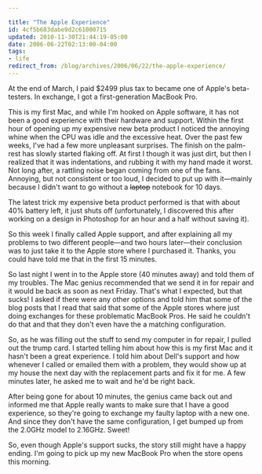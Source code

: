 ```yaml
---

title: "The Apple Experience"
id: 4cf5b683dabe9d2c61000715
updated: 2010-11-30T21:44:19-05:00
date: 2006-06-22T02:13:00-04:00
tags:
- life
redirect_from: /blog/archives/2006/06/22/the-apple-experience/
---
```


<p>
At the end of March, I paid $2499 plus tax to became one of Apple's beta-testers. In exchange, I got a first-generation MacBook Pro.

</p>
<p>
This is my first Mac, and while I'm hooked on Apple software, it has not been a good experience with their hardware and support. Within the first hour of opening up my expensive new beta product I noticed the annoying whine when the CPU was idle and the excessive heat. Over the past few weeks, I've had a few more unpleasant surprises. The finish on the palm-rest has slowly started flaking off. At first I though it was just dirt, but then I realized that it was indentations, and rubbing it with my hand made it worst. Not long after, a rattling noise began coming from one of the fans. Annoying, but not consistent or too loud, I decided to put up with it&mdash;mainly because I didn't want to go without a <span style="text-decoration: line-through;">laptop</span> notebook for 10 days.

</p>
<p>
The latest trick my expensive beta product performed is that with about 40% battery left, it just shuts off (unfortunately, I discovered this after working on a design in Photoshop for an hour and a half without saving it).

</p>
<p>
So this week I finally called Apple support, and after explaining all my problems to two different people&mdash;and two hours later&mdash;their conclusion was to just take it to the Apple store where I purchased it. Thanks, you could have told me that in the first 15 minutes.

</p>
<p>
So last night I went in to the Apple store (40 minutes away) and told them of my troubles. The Mac genius recommended that we send it in for repair and it would be back as soon as next Friday. That's what I expected, but that sucks! I asked if there were any other options and told him that some of the blog posts that I read that said that some of the Apple stores where just doing exchanges for these problematic MacBook Pros. He said he couldn't do that and that they don't even have the a matching configuration.

</p>
<p>
So, as he was filling out the stuff to send my computer in for repair, I pulled out the trump card. I started telling him about how this is my first Mac and it hasn't been a great experience. I told him about Dell's support and how whenever I called or emailed them with a problem, they would show up at my house the next day with the replacement parts and fix it for me. A few minutes later, he asked me to wait and he'd be right back.

</p>
<p>
After being gone for about 10 minutes, the genius came back out and informed me that Apple really wants to make sure that I have a good experience, so they're going to exchange my faulty laptop with a new one. And since they don't have the same configuration, I get bumped up from the 2.0GHz model to 2.16GHz. Sweet!

</p>
<p>
So, even though Apple's support sucks, the story still might have a happy ending. I'm going to pick up my new MacBook Pro when the store opens this morning.

</p>
